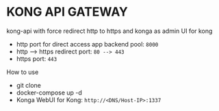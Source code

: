 # KONG API GATEWAY
kong-api with force redirect http to https and konga as admin UI for kong   
- http port for direct access app backend pool: `8000`
- http --> https redirect port: `80 --> 443`
- https port: `443`


How to use
- git clone [](/)
- docker-compose up -d
- Konga WebUI for Kong: `http://<DNS/Host-IP>:1337`
